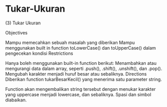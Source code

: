# Tukar-Ukuran
(3) Tukar Ukuran

Objectives

Mampu memecahkan sebuah masalah yang diberikan Mampu menggunakan built in function toLowerCase() dan toUpperCase() dalam pengecekan kondisi
Restrictions

Hanya boleh menggunakan built-in function berikut: Menambahkan atau mengurangi data dalam array, seperti .push(), .shift(), .unshift(), dan .pop(). Mengubah karakter menjadi huruf besar atau sebaliknya.
Directions
Diberikan function tukarBesarKecil() yang menerima satu parameter string.

Function akan mengembalikan string tersebut dengan menukar karakter yang uppercase menjadi lowercase, dan sebaliknya. Spasi dan simbol diabaikan.